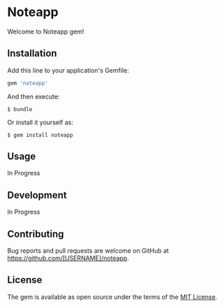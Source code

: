 # Noteapp

Welcome to Noteapp gem!

## Installation

Add this line to your application's Gemfile:

```ruby
gem 'noteapp'
```

And then execute:

    $ bundle

Or install it yourself as:

    $ gem install noteapp

## Usage

In Progress

## Development

In Progress

## Contributing

Bug reports and pull requests are welcome on GitHub at https://github.com/[USERNAME]/noteapp.

## License

The gem is available as open source under the terms of the [MIT License](https://opensource.org/licenses/MIT).
